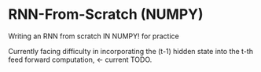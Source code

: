 # RNN-From-Scratch (NUMPY)
Writing an RNN from scratch IN NUMPY! for practice


Currently facing difficulty in incorporating the (t-1) hidden state into the 
t-th feed forward computation, <- current TODO.